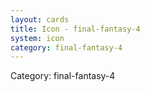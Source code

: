 ```yaml
---
layout: cards
title: Icon - final-fantasy-4
system: icon
category: final-fantasy-4
---
```

<div class="alert alert-secondary mb-4"><span class="i18n innerHTML-category">Category: </span><span class="i18n innerHTML-cat-final-fantasy-4">final-fantasy-4</span></div>
